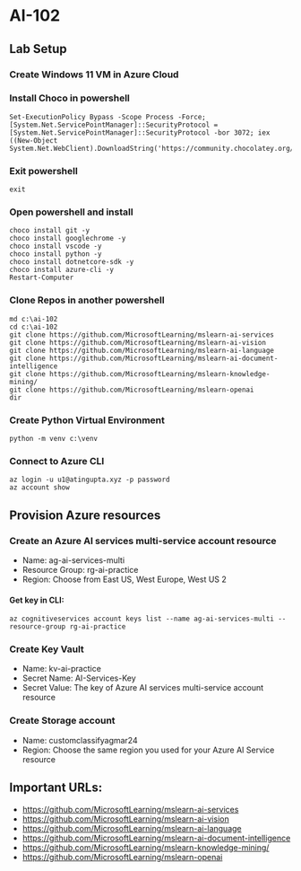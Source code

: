 # AI-102

## Lab Setup
### Create Windows 11 VM in Azure Cloud

### Install Choco in powershell
```
Set-ExecutionPolicy Bypass -Scope Process -Force; [System.Net.ServicePointManager]::SecurityProtocol = [System.Net.ServicePointManager]::SecurityProtocol -bor 3072; iex ((New-Object System.Net.WebClient).DownloadString('https://community.chocolatey.org/install.ps1'))
```

### Exit powershell
```
exit
```

### Open powershell and install
```
choco install git -y
choco install googlechrome -y
choco install vscode -y
choco install python -y
choco install dotnetcore-sdk -y
choco install azure-cli -y
Restart-Computer
```

### Clone Repos in another powershell
```
md c:\ai-102
cd c:\ai-102
git clone https://github.com/MicrosoftLearning/mslearn-ai-services
git clone https://github.com/MicrosoftLearning/mslearn-ai-vision
git clone https://github.com/MicrosoftLearning/mslearn-ai-language
git clone https://github.com/MicrosoftLearning/mslearn-ai-document-intelligence
git clone https://github.com/MicrosoftLearning/mslearn-knowledge-mining/
git clone https://github.com/MicrosoftLearning/mslearn-openai
dir
```

### Create Python Virtual Environment
```
python -m venv c:\venv
```


### Connect to Azure CLI
```
az login -u u1@atingupta.xyz -p password
az account show
```

## Provision Azure resources
### Create an Azure AI services multi-service account resource
- Name: ag-ai-services-multi
- Resource Group: rg-ai-practice
- Region: Choose from East US, West Europe, West US 2

#### Get key in CLI:
```
az cognitiveservices account keys list --name ag-ai-services-multi --resource-group rg-ai-practice
```

### Create Key Vault
- Name: kv-ai-practice
- Secret Name: AI-Services-Key
- Secret Value: The key of Azure AI services multi-service account resource

### Create Storage account
- Name: customclassifyagmar24
- Region: Choose the same region you used for your Azure AI Service resource


## Important URLs:
 - https://github.com/MicrosoftLearning/mslearn-ai-services
 - https://github.com/MicrosoftLearning/mslearn-ai-vision
 - https://github.com/MicrosoftLearning/mslearn-ai-language
 - https://github.com/MicrosoftLearning/mslearn-ai-document-intelligence
 - https://github.com/MicrosoftLearning/mslearn-knowledge-mining/
 - https://github.com/MicrosoftLearning/mslearn-openai
